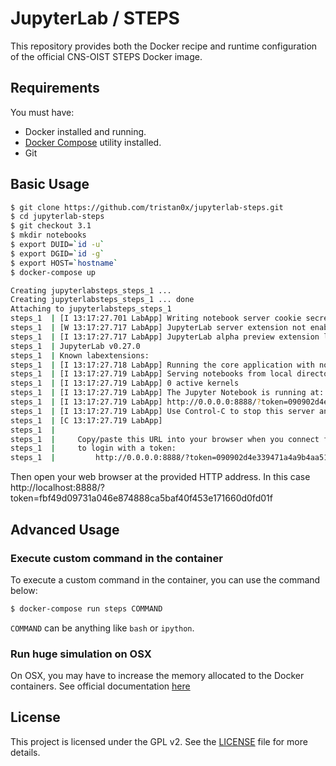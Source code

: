 # JupyterLab / STEPS

This repository provides both the Docker recipe and runtime configuration
of the official CNS-OIST STEPS Docker image.

## Requirements

You must have:
* Docker installed and running.
* [Docker Compose](https://docs.docker.com/compose) utility installed.
* Git

## Basic Usage

```bash
$ git clone https://github.com/tristan0x/jupyterlab-steps.git
$ cd jupyterlab-steps
$ git checkout 3.1
$ mkdir notebooks
$ export DUID=`id -u`
$ export DGID=`id -g`
$ export HOST=`hostname`
$ docker-compose up

Creating jupyterlabsteps_steps_1 ...
Creating jupyterlabsteps_steps_1 ... done
Attaching to jupyterlabsteps_steps_1
steps_1  | [I 13:17:27.701 LabApp] Writing notebook server cookie secret to /home/dummy/.local/share/jupyter/runtime/notebook_cookie_secret
steps_1  | [W 13:17:27.717 LabApp] JupyterLab server extension not enabled, manually loading...
steps_1  | [I 13:17:27.717 LabApp] JupyterLab alpha preview extension loaded from /opt/conda/lib/python2.7/site-packages/jupyterlab
steps_1  | JupyterLab v0.27.0
steps_1  | Known labextensions:
steps_1  | [I 13:17:27.718 LabApp] Running the core application with no additional extensions or settings
steps_1  | [I 13:17:27.719 LabApp] Serving notebooks from local directory: /opt/src/notebooks
steps_1  | [I 13:17:27.719 LabApp] 0 active kernels
steps_1  | [I 13:17:27.719 LabApp] The Jupyter Notebook is running at:
steps_1  | [I 13:17:27.719 LabApp] http://0.0.0.0:8888/?token=090902d4e339471a4a9b4aa51c6236b68a6f0787b23c6c50
steps_1  | [I 13:17:27.719 LabApp] Use Control-C to stop this server and shut down all kernels (twice to skip confirmation).
steps_1  | [C 13:17:27.719 LabApp]
steps_1  |
steps_1  |     Copy/paste this URL into your browser when you connect for the first time,
steps_1  |     to login with a token:
steps_1  |         http://0.0.0.0:8888/?token=090902d4e339471a4a9b4aa51c6236b68a6f0787b23c6c50
```

Then open your web browser at the provided HTTP address. In this case
http://localhost:8888/?token=fbf49d09731a046e874888ca5baf40f453e171660d0fd01f

## Advanced Usage

### Execute custom command in the container

To execute a custom command in the container, you can use the command below:

```bash
$ docker-compose run steps COMMAND
```

`COMMAND` can be anything like `bash` or `ipython`.

### Run huge simulation on OSX

On OSX, you may have to increase the memory allocated to the Docker containers.
See official documentation [here](https://docs.docker.com/docker-for-mac/#memory)

## License

This project is licensed under the GPL v2. See the [LICENSE](./LICENSE) file
for more details.
